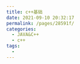 ```yaml
---
title: c++基础
date: 2021-09-10 20:32:17
permalink: /pages/28591f/
categories:
  - JAVA&C++
  - c++
tags:
  - 
---
```

